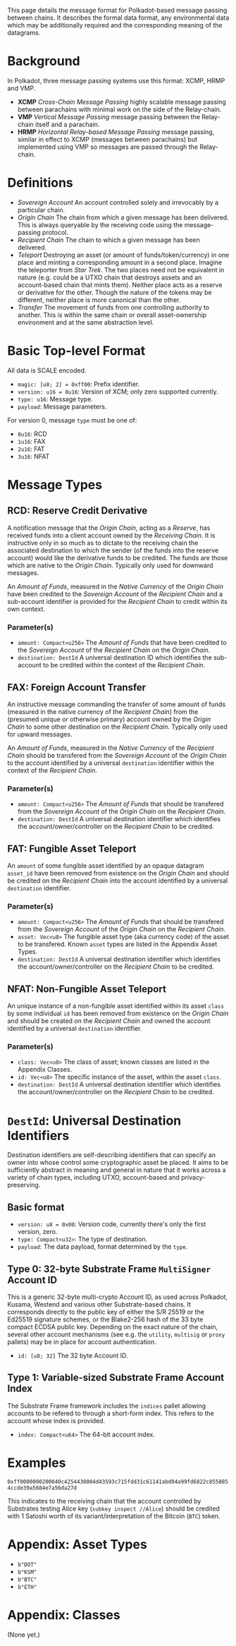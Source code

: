 This page details the message format for Polkadot-based message passing between chains. It describes the formal data format, any environmental data which may be additionally required and the corresponding meaning of the datagrams.

# Background

In Polkadot, three message passing systems use this format: XCMP, HRMP and VMP.

- **XCMP** *Cross-Chain Message Passing* highly scalable message passing between parachains with minimal work on the side of the Relay-chain.
- **VMP** *Vertical Message Passing* message passing between the Relay-chain itself and a parachain.
- **HRMP** *Horizontal Relay-based Message Passing* message passing, similar in effect to XCMP (messages between parachains) but implemented using VMP so messages are passed through the Relay-chain.


# Definitions

- *Sovereign Account* An account controlled solely and irrevocably by a particular chain.
- *Origin Chain* The chain from which a given message has been delivered. This is always queryable by the receiving code using the message-passing protocol.
- *Recipient Chain* The chain to which a given message has been delivered.
- *Teleport* Destroying an asset (or amount of funds/token/currency) in one place and minting a corresponding amount in a second place. Imagine the teleporter from *Star Trek*. The two places need not be equivalent in nature (e.g. could be a UTXO chain that destroys assets and an account-based chain that mints them). Neither place acts as a reserve or derivative for the other. Though the nature of the tokens may be different, neither place is more canonical than the other.
- *Transfer* The movement of funds from one controlling authority to another. This is within the same chain or overall asset-ownership environment and at the same abstraction level. 



# Basic Top-level Format

All data is SCALE encoded.

- `magic: [u8; 2] = 0xff00`: Prefix identifier.
- `version: u16 = 0u16`: Version of XCM; only zero supported currently.
- `type: u16`: Message type.
- `payload`: Message parameters.

For version 0, message `type` must be one of:

- `0u16`: RCD
- `1u16`: FAX
- `2u16`: FAT
- `3u16`: NFAT



# Message Types

## RCD: Reserve Credit Derivative

A notification message that the *Origin Chain*, acting as a *Reserve*, has received funds into a client account owned by the *Receiving Chain*. It is instructive only in so much as to dictate to the receiving chain the associated destination to which the sender (of the funds into the reserve account) would like the derivative funds to be credited. The funds are those which are native to the *Origin Chain*. Typically only used for downward messages.

An *Amount of Funds*, measured in the *Native Currency* of the *Origin Chain* have been credited to the *Sovereign Account* of the *Recipient Chain* and a sub-account identifier is provided for the *Recipient Chain* to credit within its own context.

### Parameter(s)

- `amount: Compact<u256>` The *Amount of Funds* that have been credited to the *Sovereign Account* of the *Recipient Chain* on the *Origin Chain*.
- `destination: DestId` A universal destination ID which identifies the sub-account to be credited within the context of the *Recipient Chain*.




## FAX: Foreign Account Transfer

An instructive message commanding the transfer of some amount of funds (measured in the native currency of the *Recipient Chain*) from the (presumed unique or otherwise primary) account owned by the *Origin Chain* to some other destination on the *Recipient Chain*. Typically only used for upward messages.

An *Amount of Funds*, measured in the *Native Currency* of the *Recipient Chain* should be transfered from the *Sovereign Account* of the *Origin Chain* to the account identified by a universal `destination` identifier within the context of the *Recipient Chain*.

### Parameter(s)

- `amount: Compact<u256>` The *Amount of Funds* that should be transfered from the *Sovereign Account* of the *Origin Chain* on the *Recipient Chain*.
- `destination: DestId` A universal destination identifier which identifies the account/owner/controller on the *Recipient Chain* to be credited.




## FAT: Fungible Asset Teleport

An `amount` of some fungible asset identified by an opaque datagram `asset_id` have been removed from existence on the *Origin Chain* and should be credited on the *Recipient Chain* into the account identified by a universal `destination` identifier.

### Parameter(s)

- `amount: Compact<u256>` The *Amount of Funds* that should be transfered from the *Sovereign Account* of the *Origin Chain* on the *Recipient Chain*.
- `asset: Vec<u8>` The fungible asset type (aka currency code) of the asset to be transfered. Known `asset` types are listed in the Appendix Asset Types.
- `destination: DestId` A universal destination identifier which identifies the account/owner/controller on the *Recipient Chain* to be credited.




## NFAT: Non-Fungible Asset Teleport

An unique instance of a non-fungible asset identified within its asset `class` by some individual `id` has been removed from existence on the *Origin Chain* and should be created on the *Recipient Chain* and owned the account identified by a universal `destination` identifier.

### Parameter(s)

- `class: Vec<u8>` The class of asset; known classes are listed in the Appendix Classes.
- `id: Vec<u8>` The specific instance of the asset, within the asset `class`.
- `destination: DestId` A universal destination identifier which identifies the account/owner/controller on the *Recipient Chain* to be credited.



# `DestId`: Universal Destination Identifiers

Destination identifiers are self-describing identifiers that can specify an owner into whose control some cryptographic asset be placed. It aims to be sufficiently abstract in meaning and general in nature that it works across a variety of chain types, including UTXO, account-based and privacy-preserving.

## Basic format

- `version: u8 = 0x00`: Version code, currently there's only the first version, zero.
- `type: Compact<u32>`: The type of destination.
- `payload`: The data payload, format determined by the `type`.

## Type 0: 32-byte Substrate Frame `MultiSigner` Account ID

This is a generic 32-byte multi-crypto Account ID, as used across Polkadot, Kusama, Westend and various other Substrate-based chains. It corresponds directly to the public key of either the S/R 25519 or the Ed25519 signature schemes, or the Blake2-256 hash of the 33 byte compact ECDSA public key. Depending on the exact nature of the chain, several other account mechanisms (see e.g. the `utility`, `multisig` or `proxy` pallets) may be in place for account authentication.

- `id: [u8; 32]` The 32 byte Account ID.

## Type 1: Variable-sized Substrate Frame Account Index

The Substrate Frame framework includes the `indices` pallet allowing accounts to be refered to through a short-form index. This refers to the account whose index is provided.

- `index: Compact<u64>` The 64-bit account index.



# Examples

`0xff0000000200040c4254430004d43593c715fdd31c61141abd04a99fd6822c8558854ccde39a5684e7a56da27d`

This indicates to the receiving chain that the account controlled by Substrates testing Alice key (`subkey inspect //Alice`) should be credited with 1 Satoshi worth of its variant/interpretation of the Bitcoin (`BTC`) token.


# Appendix: Asset Types

- `b"DOT"`
- `b"KSM"`
- `b"BTC"`
- `b"ETH"`




# Appendix: Classes

(None yet.)